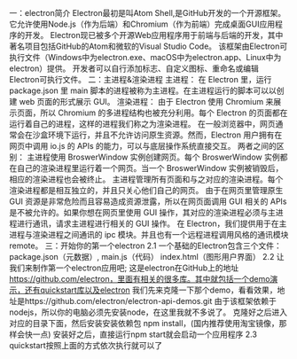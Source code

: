 一：electron简介
	Electron最初是叫Atom Shell,是GitHub开发的一个开源框架。它允许使用Node.js（作为后端）和Chromium（作为前端）完成桌面GUI应用程序的开发。
	Electron现已被多个开源Web应用程序用于前端与后端的开发，其中著名项目包括GitHub的Atom和微软的Visual Studio Code。
	该框架由Electron可执行文件（Windows中为electron.exe、macOS中为electron.app、Linux中为electron）提供。
	开发者可以自行添加标志、自定义图标、重命名或编辑Electron可执行文件。
二：主进程&渲染进程
	主进程：
		在 Electron 里，运行 package.json 里 main 脚本的进程被称为主进程。在主进程运行的脚本可以以创建 web 页面的形式展示 GUI。
	渲染进程：
		由于 Electron 使用 Chromium 来展示页面，所以 Chromium 的多进程结构也被充分利用。每个 Electron 的页面都在运行着自己的进程，这样的进程我们称之为渲染进程。
	在一般浏览器中，网页通常会在沙盒环境下运行，并且不允许访问原生资源。然而，Electron 用户拥有在网页中调用 io.js 的 APIs 的能力，可以与底层操作系统直接交互。
	两者之间的区别：
		主进程使用 BroswerWindow 实例创建网页。每个 BroswerWindow 实例都在自己的渲染进程里运行着一个网页。当一个 BroswerWindow 实例被销毁后，相应的渲染进程也会被终止。
		主进程管理所有页面和与之对应的渲染进程。每个渲染进程都是相互独立的，并且只关心他们自己的网页。
		由于在网页里管理原生 GUI 资源是非常危险而且容易造成资源泄露，所以在网页面调用 GUI 相关的 APIs 是不被允许的。如果你想在网页里使用 GUI 操作，其对应的渲染进程必须与主进程进行通讯，请求主进程进行相关的 GUI 操作。
	在 Electron，我们提供用于在主进程与渲染进程之间通讯的 ipc 模块。并且也有一个远程进程调用风格的通讯模块 remote。
三：开始你的第一个electron
	2.1 一个基础的Electron包含三个文件：
		package.json（元数据）,
		main.js（代码）
		index.html（图形用户界面）
	2.2 让我们来制作第一个electron应用吧;
		这是electron在GitHub上的地址 https://github.com/electron，里面有相关的很多库。其中就包括一个demo演示，还有quickstart库以及electron
		我们先来克隆一下那个demo，看看效果，地址是https://github.com/electron/electron-api-demos.git
		由于该框架依赖于nodejs，所以你的电脑必须先安装node，在这里我就不多说了。
		克隆好之后进入对应的目录下面，然后安装安装依赖包 npm install，(国内推荐使用淘宝镜像，那样会快一点)
		安装好之后，直接运行npm start就会启动一个应用程序
	2.3 quickstart按照上面的方式依次执行就可以了
